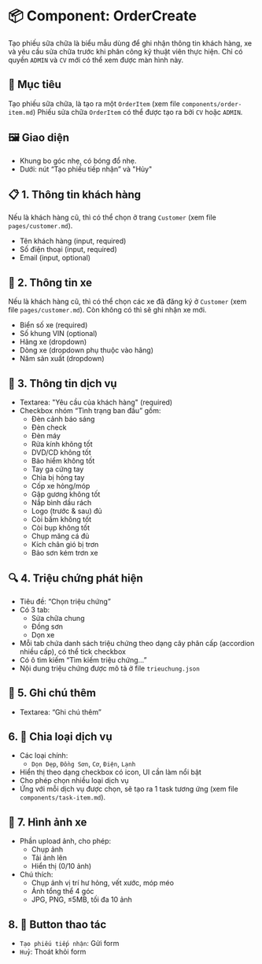 # 📦 Component: OrderCreate
Tạo phiếu sữa chữa là biểu mẫu dùng để ghi nhận thông tin khách hàng, xe và yêu cầu sửa chữa trước khi phân công kỹ thuật viên thực hiện.
Chỉ có quyền `ADMIN` và `CV` mới có thể xem được màn hình này.

## 🎯 Mục tiêu
Tạo phiếu sữa chữa, là tạo ra một `OrderItem` (xem file `components/order-item.md`)
Phiếu sửa chữa `OrderItem` có thể được tạo ra bởi `CV` hoặc `ADMIN`.

## 🖼️ Giao diện
- Khung bo góc nhẹ, có bóng đổ nhẹ.
- Dưới: nút “Tạo phiếu tiếp nhận” và "Hủy"

## 📋 1. Thông tin khách hàng
Nếu là khách hàng cũ, thì có thể chọn ở trang `Customer` (xem file `pages/customer.md`).
- Tên khách hàng (input, required)
- Số điện thoại (input, required)
- Email (input, optional)

## 🚗 2. Thông tin xe
Nếu là khách hàng cũ, thì có thể chọn các xe đã đăng ký ở `Customer` (xem file `pages/customer.md`). Còn không có thì sẽ ghi nhận xe mới.
- Biển số xe (required)
- Số khung VIN (optional)
- Hãng xe (dropdown)
- Dòng xe (dropdown phụ thuộc vào hãng)
- Năm sản xuất (dropdown)

## 🧰 3. Thông tin dịch vụ
- Textarea: "Yêu cầu của khách hàng" (required)
- Checkbox nhóm “Tình trạng ban đầu” gồm:
  - Đèn cảnh báo sáng
  - Đèn check
  - Đèn máy
  - Rửa kính không tốt
  - DVD/CD không tốt
  - Bảo hiểm không tốt
  - Tay ga cứng tay
  - Chìa bị hỏng tay
  - Cốp xe hỏng/móp
  - Gập gương không tốt
  - Nắp bình dầu rách
  - Logo (trước & sau) đủ
  - Còi bấm không tốt
  - Còi bụp không tốt
  - Chụp măng cá đủ
  - Kích chân gió bị trơn
  - Bảo sơn kém trơn xe


## 🔍 4. Triệu chứng phát hiện
- Tiêu đề: “Chọn triệu chứng”
- Có 3 tab:
  - Sửa chữa chung
  - Đồng sơn
  - Dọn xe
- Mỗi tab chứa danh sách triệu chứng theo dạng cây phân cấp (accordion nhiều cấp), có thể tick checkbox
- Có ô tìm kiếm “Tìm kiếm triệu chứng…”
- Nội dung triệu chứng được mô tả ở file `trieuchung.json`

## 📝 5. Ghi chú thêm
- Textarea: “Ghi chú thêm”

## 6. 🧾 Chia loại dịch vụ
- Các loại chính:
  - `Dọn Dẹp`, `Đồng Sơn`, `Cơ`, `Điện`, `Lạnh`
- Hiển thị theo dạng checkbox có icon, UI cần làm nổi bật
- Cho phép chọn nhiều loại dịch vụ
- Ứng với mỗi dịch vụ được chọn, sẽ tạo ra 1 task tương ứng (xem file `components/task-item.md`).

## 📸 7. Hình ảnh xe
- Phần upload ảnh, cho phép:
  - Chụp ảnh
  - Tải ảnh lên
  - Hiển thị (0/10 ảnh)
- Chú thích:
  - Chụp ảnh vị trí hư hỏng, vết xước, móp méo
  - Ảnh tổng thể 4 góc
  - JPG, PNG, ≤5MB, tối đa 10 ảnh

## 8. 🔘 Button thao tác

- `Tạo phiếu tiếp nhận`: Gửi form
- `Huỷ`: Thoát khỏi form


